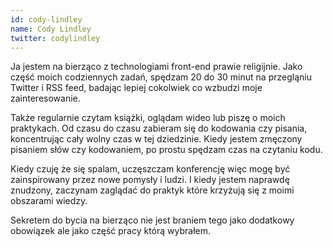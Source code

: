```yaml
---
id: cody-lindley
name: Cody Lindley
twitter: codylindley
---
```


Ja jestem na bierząco z technologiami front-end prawie religijnie. Jako część moich codziennych zadań, spędzam 20 do 30 minut na przegląniu Twitter i RSS feed, badając lepiej cokolwiek co wzbudzi moje zainteresowanie.

Także regularnie czytam książki, oglądam wideo lub piszę o moich praktykach. Od czasu do czasu zabieram się do kodowania czy pisania, koncentrując cały wolny czas w tej dziedzinie. Kiedy jestem zmęczony pisaniem słów czy kodowaniem, po prostu spędzam czas na czytaniu kodu.

Kiedy czuję że się spalam, uczęszczam konferencję więc mogę być zainspirowany przez nowe pomysły i ludzi. I kiedy jestem naprawdę znudzony, zaczynam zaglądać do praktyk które krzyżują się z moimi obszarami wiedzy.

Sekretem do bycia na bierząco nie jest braniem tego jako dodatkowy obowiązek ale jako część pracy którą wybrałem.

